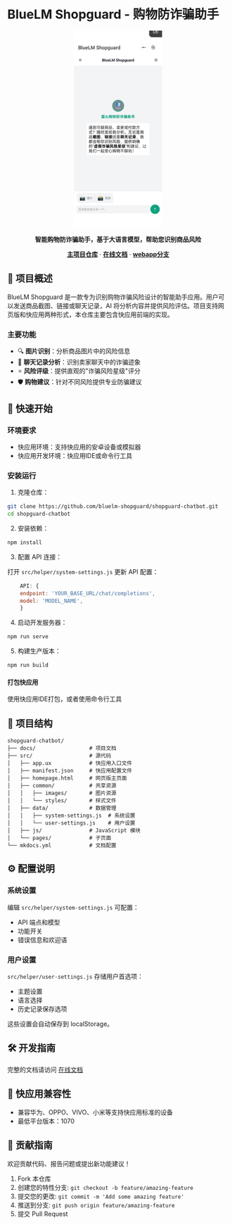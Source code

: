 # BlueLM Shopguard - 购物防诈骗助手

<div align="center">
  <img src="docs/assets/full-design.png" alt="BlueLM Shopguard Logo" width="200">
  <p>
    <strong>智能购物防诈骗助手，基于大语言模型，帮助您识别商品风险</strong>
  </p>
  <p>
    <a href="https://github.com/bluelm-shopguard/bluelm-shopguard"><strong>主项目仓库</strong></a>
    ·
    <a href="https://shopguard-chatbot.readthedocs.io/"><strong>在线文档</strong></a>
    ·
    <a href="https://github.com/bluelm-shopguard/shopguard-chatbot/tree/master"><strong>webapp分支</strong></a>
  </p>
</div>

## 📱 项目概述

BlueLM Shopguard 是一款专为识别购物诈骗风险设计的智能助手应用。用户可以发送商品截图、链接或聊天记录，AI 将分析内容并提供风险评估。项目支持网页版和快应用两种形式，本仓库主要包含快应用前端的实现。

### 主要功能

- 🔍 **图片识别**：分析商品图片中的风险信息
- 💬 **聊天记录分析**：识别卖家聊天中的诈骗迹象
- ⭐ **风险评级**：提供直观的"诈骗风险星级"评分
- 🛡️ **购物建议**：针对不同风险提供专业防骗建议

## 🚀 快速开始

### 环境要求

- 快应用环境：支持快应用的安卓设备或模拟器
- 快应用开发环境：快应用IDE或命令行工具

### 安装运行

1. 克隆仓库：

```bash
git clone https://github.com/bluelm-shopguard/shopguard-chatbot.git
cd shopguard-chatbot
```

2. 安装依赖：

```bash
npm install
```

3. 配置 API 连接：

打开 `src/helper/system-settings.js` 更新 API 配置：

```javascript
    API: {
    endpoint: 'YOUR_BASE_URL/chat/completions',
    model: 'MODEL_NAME',
    }
```

4. 启动开发服务器：

```bash
npm run serve
```

5. 构建生产版本：

```bash
npm run build
```

#### 打包快应用

使用快应用IDE打包，或者使用命令行工具

## 📁 项目结构

```
shopguard-chatbot/
├── docs/                 # 项目文档
├── src/                  # 源代码
│   ├── app.ux            # 快应用入口文件
│   ├── manifest.json     # 快应用配置文件
│   ├── homepage.html     # 网页版主页面
│   ├── common/           # 共享资源
│   │   ├── images/       # 图片资源
│   │   └── styles/       # 样式文件
│   ├── data/             # 数据管理
│   │   ├── system-settings.js  # 系统设置
│   │   └── user-settings.js    # 用户设置
│   ├── js/               # JavaScript 模块
│   └── pages/            # 子页面
└── mkdocs.yml            # 文档配置
```

## ⚙️ 配置说明

### 系统设置

编辑 `src/helper/system-settings.js` 可配置：

- API 端点和模型
- 功能开关
- 错误信息和欢迎语

### 用户设置

`src/helper/user-settings.js` 存储用户首选项：

- 主题设置
- 语言选择
- 历史记录保存选项

这些设置会自动保存到 localStorage。

## 🛠️ 开发指南

完整的文档请访问 [在线文档](https://shopguard-chatbot.readthedocs.io/)

## 📱 快应用兼容性

- 兼容华为、OPPO、VIVO、小米等支持快应用标准的设备
- 最低平台版本：1070

## 👥 贡献指南

欢迎贡献代码、报告问题或提出新功能建议！

1. Fork 本仓库
2. 创建您的特性分支: `git checkout -b feature/amazing-feature`
3. 提交您的更改: `git commit -m 'Add some amazing feature'`
4. 推送到分支: `git push origin feature/amazing-feature`
5. 提交 Pull Request
